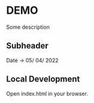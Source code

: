 # DEMO

Some description

## Subheader

Date -> 05/ 04/ 2022

## Local Development

Open index.html in your browser.